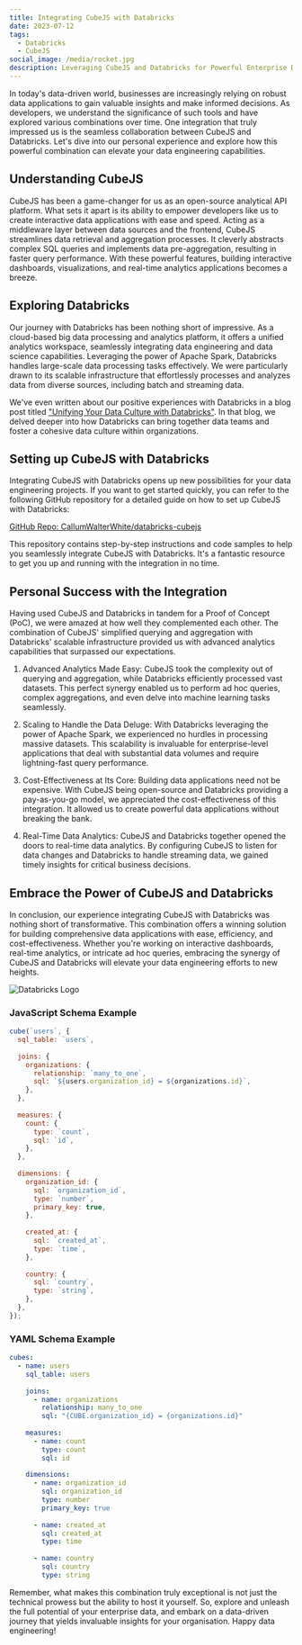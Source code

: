```yaml
---
title: Integrating CubeJS with Databricks
date: 2023-07-12
tags:
  - Databricks
  - CubeJS
social_image: /media/rocket.jpg
description: Leveraging CubeJS and Databricks for Powerful Enterprise Data Applications at the Best Price
---
```


In today's data-driven world, businesses are increasingly relying on robust data applications to gain valuable insights and make informed decisions. As developers, we understand the significance of such tools and have explored various combinations over time. One integration that truly impressed us is the seamless collaboration between CubeJS and Databricks. Let's dive into our personal experience and explore how this powerful combination can elevate your data engineering capabilities.

## Understanding CubeJS

CubeJS has been a game-changer for us as an open-source analytical API platform. What sets it apart is its ability to empower developers like us to create interactive data applications with ease and speed. Acting as a middleware layer between data sources and the frontend, CubeJS streamlines data retrieval and aggregation processes. It cleverly abstracts complex SQL queries and implements data pre-aggregation, resulting in faster query performance. With these powerful features, building interactive dashboards, visualizations, and real-time analytics applications becomes a breeze.

## Exploring Databricks

Our journey with Databricks has been nothing short of impressive. As a cloud-based big data processing and analytics platform, it offers a unified analytics workspace, seamlessly integrating data engineering and data science capabilities. Leveraging the power of Apache Spark, Databricks handles large-scale data processing tasks effectively. We were particularly drawn to its scalable infrastructure that effortlessly processes and analyzes data from diverse sources, including batch and streaming data.

We've even written about our positive experiences with Databricks in a blog post titled ["Unifying Your Data Culture with Databricks"](https://cjw-dev.com/blog/Unifying-Your-Data-Culture-with-Databricks/). In that blog, we delved deeper into how Databricks can bring together data teams and foster a cohesive data culture within organizations.

## Setting up CubeJS with Databricks

Integrating CubeJS with Databricks opens up new possibilities for your data engineering projects. If you want to get started quickly, you can refer to the following GitHub repository for a detailed guide on how to set up CubeJS with Databricks:

[GitHub Repo: CallumWalterWhite/databricks-cubejs](https://github.com/CallumWalterWhite/databricks-cubejs)

This repository contains step-by-step instructions and code samples to help you seamlessly integrate CubeJS with Databricks. It's a fantastic resource to get you up and running with the integration in no time.

## Personal Success with the Integration

Having used CubeJS and Databricks in tandem for a Proof of Concept (PoC), we were amazed at how well they complemented each other. The combination of CubeJS' simplified querying and aggregation with Databricks' scalable infrastructure provided us with advanced analytics capabilities that surpassed our expectations.

1. Advanced Analytics Made Easy: CubeJS took the complexity out of querying and aggregation, while Databricks efficiently processed vast datasets. This perfect synergy enabled us to perform ad hoc queries, complex aggregations, and even delve into machine learning tasks seamlessly.

2. Scaling to Handle the Data Deluge: With Databricks leveraging the power of Apache Spark, we experienced no hurdles in processing massive datasets. This scalability is invaluable for enterprise-level applications that deal with substantial data volumes and require lightning-fast query performance.

3. Cost-Effectiveness at Its Core: Building data applications need not be expensive. With CubeJS being open-source and Databricks providing a pay-as-you-go model, we appreciated the cost-effectiveness of this integration. It allowed us to create powerful data applications without breaking the bank.

4. Real-Time Data Analytics: CubeJS and Databricks together opened the doors to real-time data analytics. By configuring CubeJS to listen for data changes and Databricks to handle streaming data, we gained timely insights for critical business decisions.

## Embrace the Power of CubeJS and Databricks

In conclusion, our experience integrating CubeJS with Databricks was nothing short of transformative. This combination offers a winning solution for building comprehensive data applications with ease, efficiency, and cost-effectiveness. Whether you're working on interactive dashboards, real-time analytics, or intricate ad hoc queries, embracing the synergy of CubeJS and Databricks will elevate your data engineering efforts to new heights.

![Databricks Logo](https://cubedev-blog-images.s3.us-east-2.amazonaws.com/53a4b96e-e846-4d5e-88d7-515b3fcb407d.png)

### JavaScript Schema Example

```javascript
cube(`users`, {
  sql_table: `users`,
 
  joins: {
    organizations: {
      relationship: `many_to_one`,
      sql: `${users.organization_id} = ${organizations.id}`,
    },
  },
 
  measures: {
    count: {
      type: `count`,
      sql: `id`,
    },
  },
 
  dimensions: {
    organization_id: {
      sql: `organization_id`,
      type: `number`,
      primary_key: true,
    },
 
    created_at: {
      sql: `created_at`,
      type: `time`,
    },
 
    country: {
      sql: `country`,
      type: `string`,
    },
  },
});
```

### YAML Schema Example

```yaml
cubes:
  - name: users
    sql_table: users
 
    joins:
      - name: organizations
        relationship: many_to_one
        sql: "{CUBE.organization_id} = {organizations.id}"
 
    measures:
      - name: count
        type: count
        sql: id
 
    dimensions:
      - name: organization_id
        sql: organization_id
        type: number
        primary_key: true
 
      - name: created_at
        sql: created_at
        type: time
 
      - name: country
        sql: country
        type: string
```

Remember, what makes this combination truly exceptional is not just the technical prowess but the ability to host it yourself. So, explore and unleash the full potential of your enterprise data, and embark on a data-driven journey that yields invaluable insights for your organisation. Happy data engineering!



